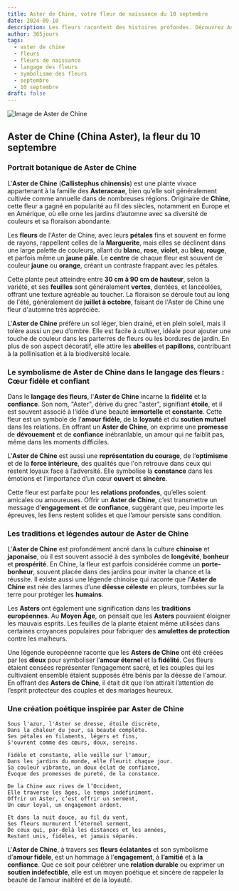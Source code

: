 ```yaml
---
title: Aster de Chine, votre fleur de naissance du 10 septembre
date: 2024-09-10
description: Les fleurs racontent des histoires profondes. Découvrez Aster de Chine, votre fleur de naissance du 10 septembre, ses symboles et récits fascinants. Plongez dans sa signification et son langage unique dans l'art floral.
author: 365jours
tags:
  - aster de chine
  - fleurs
  - fleurs de naissance
  - langage des fleurs
  - symbolisme des fleurs
  - septembre
  - 10 septembre
draft: false
---
```


![Image de Aster de Chine](https://cdn.pixabay.com/photo/2021/09/16/16/33/flowers-6630547_960_720.jpg#center)


## Aster de Chine (China Aster), la fleur du 10 septembre

### Portrait botanique de Aster de Chine

L'**Aster de Chine** (**Callistephus chinensis**) est une plante vivace appartenant à la famille des **Asteraceae**, bien qu’elle soit généralement cultivée comme annuelle dans de nombreuses régions. Originaire de **Chine**, cette fleur a gagné en popularité au fil des siècles, notamment en Europe et en Amérique, où elle orne les jardins d’automne avec sa diversité de couleurs et sa floraison abondante.

Les **fleurs** de l'Aster de Chine, avec leurs **pétales** fins et souvent en forme de rayons, rappellent celles de la **Marguerite**, mais elles se déclinent dans une large palette de couleurs, allant du **blanc**, **rose**, **violet**, au **bleu**, **rouge**, et parfois même un **jaune pâle**. Le **centre** de chaque fleur est souvent de couleur **jaune** ou **orange**, créant un contraste frappant avec les pétales.

Cette plante peut atteindre entre **30 cm à 90 cm de hauteur**, selon la variété, et ses **feuilles** sont généralement **vertes**, dentées, et lancéolées, offrant une texture agréable au toucher. La floraison se déroule tout au long de l'été, généralement de **juillet à octobre**, faisant de l'Aster de Chine une fleur d'automne très appréciée.

L'**Aster de Chine** préfère un sol léger, bien drainé, et en plein soleil, mais il tolère aussi un peu d’ombre. Elle est facile à cultiver, idéale pour ajouter une touche de couleur dans les parterres de fleurs ou les bordures de jardin. En plus de son aspect décoratif, elle attire les **abeilles** et **papillons**, contribuant à la pollinisation et à la biodiversité locale.

### Le symbolisme de Aster de Chine dans le langage des fleurs : Cœur fidèle et confiant

Dans le **langage des fleurs**, l'**Aster de Chine** incarne la **fidélité** et la **confiance**. Son nom, "Aster", dérive du grec "aster", signifiant **étoile**, et il est souvent associé à l'idée d’une beauté **immortelle** et **constante**. Cette fleur est un symbole de l'**amour fidèle**, de la **loyauté** et du **soutien mutuel** dans les relations. En offrant un **Aster de Chine**, on exprime une **promesse** de **dévouement** et de **confiance** inébranlable, un amour qui ne faiblit pas, même dans les moments difficiles.

L'**Aster de Chine** est aussi une **représentation du courage**, de l’**optimisme** et de la **force intérieure**, des qualités que l'on retrouve dans ceux qui restent loyaux face à l’adversité. Elle symbolise la **constance** dans les émotions et l’importance d’un cœur **ouvert** et **sincère**.

Cette fleur est parfaite pour les **relations profondes**, qu’elles soient amicales ou amoureuses. Offrir un **Aster de Chine**, c’est transmettre un message d’**engagement** et de **confiance**, suggérant que, peu importe les épreuves, les liens restent solides et que l’amour persiste sans condition.

### Les traditions et légendes autour de Aster de Chine

L'**Aster de Chine** est profondément ancré dans la culture **chinoise** et **japonaise**, où il est souvent associé à des symboles de **longévité**, **bonheur** et **prospérité**. En Chine, la fleur est parfois considérée comme un **porte-bonheur**, souvent placée dans des jardins pour inviter la chance et la réussite. Il existe aussi une légende chinoise qui raconte que l'**Aster de Chine** est née des larmes d’une **déesse céleste** en pleurs, tombées sur la terre pour protéger les **humains**.

Les **Asters** ont également une signification dans les **traditions européennes**. Au **Moyen Âge**, on pensait que les **Asters** pouvaient éloigner les mauvais esprits. Les feuilles de la plante étaient même utilisées dans certaines croyances populaires pour fabriquer des **amulettes de protection** contre les malheurs.

Une légende européenne raconte que les **Asters de Chine** ont été créées par les **dieux** pour symboliser l’**amour éternel** et la **fidélité**. Ces fleurs étaient censées représenter l’engagement sacré, et les couples qui les cultivaient ensemble étaient supposés être bénis par la déesse de l'amour. En offrant des **Asters de Chine**, il était dit que l’on attirait l’attention de l’esprit protecteur des couples et des mariages heureux.

### Une création poétique inspirée par Aster de Chine

```
Sous l'azur, l'Aster se dresse, étoile discrète,
Dans la chaleur du jour, sa beauté complète.
Ses pétales en filaments, légers et fins,
S'ouvrent comme des cœurs, doux, sereins.

Fidèle et constante, elle veille sur l'amour,
Dans les jardins du monde, elle fleurit chaque jour.
Sa couleur vibrante, un doux éclat de confiance,
Évoque des promesses de pureté, de la constance.

De la Chine aux rives de l’Occident,
Elle traverse les âges, le temps indéfiniment.
Offrir un Aster, c’est offrir un serment,
Un cœur loyal, un engagement ardent.

Et dans la nuit douce, au fil du vent,
Ses fleurs murmurent l’éternel serment,
De ceux qui, par-delà les distances et les années,
Restent unis, fidèles, et jamais séparés.
```

L’**Aster de Chine**, à travers ses **fleurs éclatantes** et son symbolisme d'**amour fidèle**, est un hommage à l’**engagement**, à **l’amitié** et à **la confiance**. Que ce soit pour célébrer une **relation durable** ou exprimer un **soutien indéfectible**, elle est un moyen poétique et sincère de rappeler la beauté de l’amour inaltéré et de la loyauté.